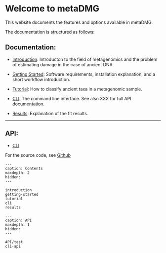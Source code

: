 # Welcome to metaDMG


This website documents the features and options available in metaDMG.

The documentation is structured as follows:

## Documentation:

- [Introduction](introduction): Introducton to the field of metagenomics and the problem of estimating damage in the case of ancient DNA.

- [Getting Started](getting-started): Software requirements, installation explanation, and a short workflow introduction.

- [Tutorial](tutorial): How to classify ancient taxa in a metagenomic sample.

- [CLI](cli): The command line interface. See also XXX for full API documentation.

- [Results](results): Explanation of the fit results.

---

## API:

- [CLI](cli-api)


For the source code, see [Github](https://github.com/metaDMG/metaDMG)


```{toctree}
---
caption: Contents
maxdepth: 2
hidden:
---

introduction
getting-started
tutorial
cli
results
```


```{toctree}
---
caption: API
maxdepth: 1
hidden:
---

API/test
cli-api
```



<!-- &ensp; &ensp;&ensp;&ensp; -->
<!-- <span style="font-size:larger;">word</span> -->
